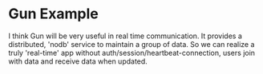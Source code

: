 # Gun Example

I think Gun will be very useful in real time communication. It provides a distributed, 'nodb' service to maintain a group of data. So we can realize a truly 'real-time' app without auth/session/heartbeat-connection, users join with data and receive data when updated.